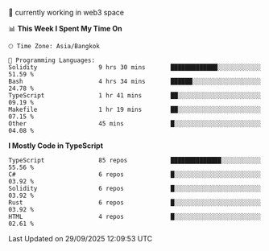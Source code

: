 🔭 currently working in web3 space

<!--START_SECTION:waka-->
📊 **This Week I Spent My Time On** 

```text
🕑︎ Time Zone: Asia/Bangkok

💬 Programming Languages: 
Solidity                 9 hrs 30 mins       █████████████░░░░░░░░░░░░   51.59 % 
Bash                     4 hrs 34 mins       ██████░░░░░░░░░░░░░░░░░░░   24.78 % 
TypeScript               1 hr 41 mins        ██░░░░░░░░░░░░░░░░░░░░░░░   09.19 % 
Makefile                 1 hr 19 mins        ██░░░░░░░░░░░░░░░░░░░░░░░   07.15 % 
Other                    45 mins             █░░░░░░░░░░░░░░░░░░░░░░░░   04.08 % 
```

**I Mostly Code in TypeScript** 

```text
TypeScript               85 repos            ██████████████░░░░░░░░░░░   55.56 % 
C#                       6 repos             █░░░░░░░░░░░░░░░░░░░░░░░░   03.92 % 
Solidity                 6 repos             █░░░░░░░░░░░░░░░░░░░░░░░░   03.92 % 
Rust                     6 repos             █░░░░░░░░░░░░░░░░░░░░░░░░   03.92 % 
HTML                     4 repos             █░░░░░░░░░░░░░░░░░░░░░░░░   02.61 % 
```




 Last Updated on 29/09/2025 12:09:53 UTC
<!--END_SECTION:waka-->
